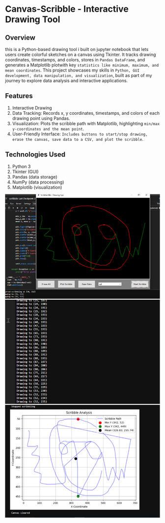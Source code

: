 # Canvas-Scribble  - Interactive Drawing Tool

## Overview
this is a Python-based drawing tool i built on jupyter notebook that lets users create colorful sketches on a canvas using Tkinter. It tracks drawing coordinates, timestamps, and colors, stores in `Pandas DataFrame`, and generates a Matplotlib plotwith key `statistics like minimum, maximum, and mean coordinates`. This project showcases my skills in `Python, GUI development, data manipulation, and visualization`, built as part of my journey to explore data analysis and interactive applications.

## Features
1. Interactive Drawing
2. Data Tracking: Records x, y coordinates, timestamps, and colors of each drawing point using Pandas.
3. Visualization: Plots the scribble path with Matplotlib, highlighting `min/max y-coordinates and the mean point`.
4. User-Friendly Interface: `Includes buttons to start/stop drawing, erase the canvas, save data to a CSV, and plot the scribble`.

## Technologies Used
1. Python 3
2. Tkinter (GUI)
3. Pandas (data storage)
4. NumPy (data processing)
5. Matplotlib (visualization)



![alt text](images/image-1.png)
![alt text](images/image-2.png)
![alt text](images/image-3.png)

